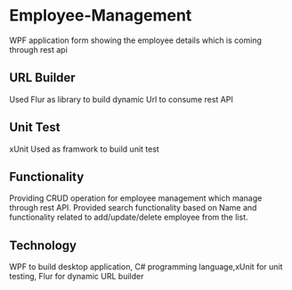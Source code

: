# Employee-Management
WPF application form showing the employee details which is coming through rest api
## URL Builder
Used Flur as library to build dynamic Url to consume rest API
## Unit Test
xUnit Used as framwork to build unit test
## Functionality 
Providing CRUD operation for employee management which manage through rest API. Provided search functionality based on Name and functionality related to add/update/delete employee from the list.
## Technology 
WPF to build desktop application, C# programming language,xUnit for unit testing, Flur for dynamic URL builder
